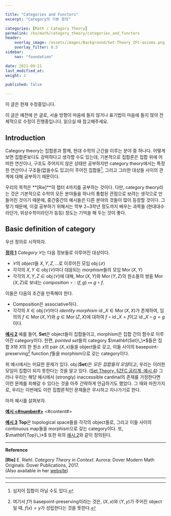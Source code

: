 ```yaml
---

title: "Categories and Functors"
excerpt: "Category의 기본 정의"

categories: [Math / Category Theory]
permalink: /ko/math/category_theory/categories_and_functors
header:
    overlay_image: /assets/images/Background/Set-Theory_ZFC-axioms.png
    overlay_filter: 0.5
sidebar: 
    nav: "foundation"

date: 2021-09-21
last_modified_at:
weight: 1

published: false

---
```

<div class="notice--warning" markdown="1">

이 글은 현재 수정중입니다.

이 글은 예전에 쓴 글로, 서술 방향이 마음에 들지 않거나 표기법이 마음에 들지 않아 전체적으로 수정이 진행중입니다. 읽으실 때 참고해주세요.

</div>

## Introduction

Category theory는 집합론과 함께, 현대 수학의 근간을 이루는 분야 중 하나다. 어떻게 보면 집합론보다도 강력하다고 생각할 수도 있는데, 기본적으로 집합론은 집합 위에 어떠한 연산이나, 구조도 주어지지 않은 상태만 공부하지만 category theory에서는 특정한 연산이나 구조들(없을수도 있고)이 주어진 집합들[^1], 그리고 그러한 대상들 사이의 관계에 대해 공부하기 때문이다. 

우리의 목적은 **[Rie]**의 챕터 4까지를 공부하는 것이다. 다만, category theory라는 것은 기본적으로 수학의 모든 분야들을 하나의 통합된 관점으로 보려는 생각으로 만들어진 것이기 때문에, 중간중간의 예시들은 다른 분야의 것들이 많이 등장할 것이다. 그렇기 때문에, 이걸 공부하기 위해서는 학부 2~3학년 정도까지 배우는 과목들 (현대대수라던가, 위상수학이라던가 등등) 정도는 기억을 해 두는 것이 좋다.

## Basic definition of category

우선 정의로 시작하자.

<div class="definition" markdown="1">

<ins id="df1">**정의 1**</ins> *Category* $\mathcal{C}$는 다음 정보들로 이루어진 대상이다.

- $\mathcal{C}$의 *object*들 $X,Y,Z,\ldots$로 이루어진 모임 $\operatorname{obj}(\mathcal{S})$
- 각각의 $X,Y\in \operatorname{obj}(\mathcal{C})$마다 대응되는 *morphism*들의 모임 $\operatorname{Mor}(X,Y)$
- 각각의 $X,Y,Z\in\operatorname{obj}(\mathcal{C})$에 대해, $\operatorname{Mor}(X,Y)$와 $\operatorname{Mor}(Y,Z)$의 원소들의 쌍을 $\operatorname{Mor}(X,Z)$로 보내는 *composition* $\circ: (f,g)\mapsto g\circ f$.

이들은 다음의 조건을 만족해야 한다. 

- Composition은 associative하다.
- 각각의 $X\in\operatorname{obj}(\mathcal{C})$마다 *identity morphism* $\operatorname{id}\_X\in\operatorname{Mor}(X,X)$가 존재하여, 임의의 $f\in\operatorname{Mor}(X,Y)$와 $g\in\operatorname{Mor}(Z,X)$에 대하여 $f\circ \operatorname{id}\_X=f$이고 $\operatorname{id}\_X\circ g=g$이다.

</div>

<div class="warning" markdown="1">

<ins id="ex2">**예시 2**</ins> 예를 들어, $\mathbf{Set}$은 object들이 집합들이고, morphism은 집합 간의 함수로 이루어진 category이다. 한편, *pointed set*들의 category $\mathbf{Set}\_\*$들은 <span class="border-highlight">집합 $X$와 $X$의 한 원소 $x$의 pair $(X,x)$들</span>을 object들로 갖고, 이들 사이의 basepoint-preserving[^2] function $f$들을 morphism으로 갖는 category이다. 

</div>

위 예시에서는 미묘한 문제가 있다. $\operatorname{obj}(\mathbf{Set})$은 *모든 집합들의 모임*이고, 우리는 이러한 모임이 집합이 되지 못한다는 것을 알고 있다. ([Set Theory, §ZFC 공리계, 예시 4](/ko/math/set_theory/zfc_system#pp4)) 그러나 우리는 해당 예시에서 (strongly) inaccessible cardinal의 존재를 가정한다면 이런 문제를 피해갈 수 있다는 것을 아주 간략하게 언급하기도 했었다. 그 때와 마찬가지로, 우리는 이번에도 이런 집합론적인 문제들은 무시하고 지나가기로 한다.

마저 예시를 살펴보자.

<div class="warning" markdown="1">

<ins id="ex<#number#>">**예시 <#number#>**</ins> <#content#>

</div>

<div class="warning" markdown="1">

<ins id="ex3">**예시 3**</ins> $\mathbf{Top}$은 topological space들을 각각의 object들로, 그리고 이들 사이의 continuous map들을 morphism으로 갖는 category이다. 또, $\mathbf{Top}\_\*$ 또한 위의 [예시 2](#ex2)와 같이 정의된다.

</div>




---

**Reference**

**[Rie]** E. Riehl. <i>Category Theory in Context</i>. Aurora: Dover Modern Math Originals. Dover Publications, 2017.  
   (Also available in her [website](https://emilyriehl.github.io/files/context.pdf))

---

[^1]: 심지어 집합이 아닐 수도 있다.
[^2]: 여기서 $f$가 basepoint-preserving이라는 것은, $(X,x)$와 $(Y,y)$가 주어진 object일 때, $f(x)=y$가 성립한다는 것을 뜻한다.
